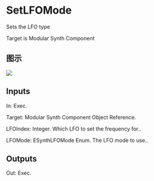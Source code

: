 # SetLFOMode

Sets the LFO type

Target is Modular Synth Component

## 图示

![]($-20221218-21075332.png)

## Inputs

In: Exec.

Target: Modular Synth Component Object Reference.

LFOIndex: Integer. Which LFO to set the frequency for..

LFOMode: ESynthLFOMode Enum. The LFO mode to use..  

## Outputs

Out: Exec.

